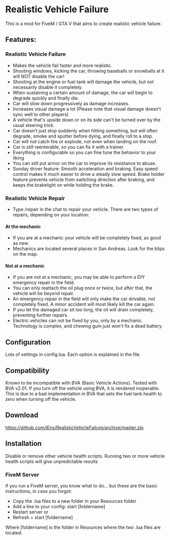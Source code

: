 # Realistic Vehicle Failure

This is a mod for FiveM / GTA V that aims to create realistic vehicle failure.

## Features:
### Realistic Vehicle Failure
* Makes the vehicle fail faster and more realistic.
* Shooting windows, kicking the car, throwing baseballs or snowballs at it will NOT disable the car!
* Shooting at the engine or fuel tank will damage the vehicle, but not necessarily disable it completely.
* When sustaining a certain amount of damage, the car will begin to degrade quickly and finally die.
* Car will slow down progressively as damage increases.
* Increases visual damage a lot  (Please note that visual damage doesn’t sync well to other players)
* A vehicle that's upside down or on its side can't be turned over by the usual steering trick.
* Car doesn't just stop suddenly when hitting something, but will often degrade, smoke and sputter before dying, and finally roll to a stop.
* Car will not catch fire or explode, not even when landing on the roof.
* Car is still reenterable, so you can fix it with a trainer.
* Everything is configurable so you can fine tune the behavior to your liking
* You can still put armor on the car to improve its resistance to abuse.
* Sunday driver feature: Smooth acceleration and braking. Easy speed control makes it much easier to drive a steady slow speed. Brake holder feature prevents vehicle from switching direction after braking, and keeps the brakelight on while holding the brake.

### Realistic Vehicle Repair
* Type /repair in the chat to repair your vehicle. There are two types of repairs, depending on your location:
#### At the mechanic
* If you are at a mechanic your vehicle will be completely fixed, as good as new.
* Mechanics are located several places in San Andreas. Look for the blips on the map.
#### Not at a mechanic
* If you are not at a mechanic, you may be able to perform a DIY emergency repair in the field.
* You can only reattach the oil plug once or twice, but after that, the vehicle will be beyond repair.
* An emergency repair in the field will only make the car drivable, not completely fixed. A minor accident will most likely kill the car again.
* If you let the damaged car sit too long, the oil will drain completely, preventing further repairs.
* Electric vehicles can not be fixed by you, only by a mechanic. Technology is complex, and chewing gum just won't fix a dead battery.

## Configuration

Lots of settings in config.lua.
Each option is explained in the file.

## Compatibility
Known to be incompatible with BVA (Basic Vehicle Actions). Tested with BVA v2.01. If you turn off the vehicle using BVA, it is rendered inoperable. This is due to a bad implementation in BVA that sets the fuel tank health to zero when turning off the vehicle.

## Download

https://github.com/iEns/RealisticVehicleFailure/archive/master.zip

## Installation

Disable or remove other vehicle health scripts. Running two or more vehicle health scripts will give unpredictable results 

### FiveM Server

If you run a FiveM server, you know what to do... but these are the basic instructions, in case you forgot:

* Copy the .lua files to a new folder in your Resources folder
* Add a line to your config: start [foldername]
* Restart server or
* Refresh + start [foldername]

Where [foldername] is the folder in Resources where the two .lua files are located.